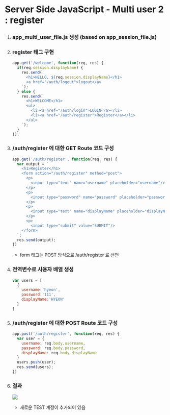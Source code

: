# Server Side JavaScript - Multi user 2 : register

1. ### app_multi_user_file.js 생성 (based on app_session_file.js)

2. ### register 태그 구현

   ```js
   app.get('/welcome', function(req, res) {
     if(req.session.displayName) {
       res.send(`
         <h1>HELLO, ${req.session.displayName}</h1>
         <a href="/auth/logout">logout</a>
       `);
     } else {
       res.send(`
         <h1>WELCOME</h1>
         <ul>
           <li><a href="/auth/login">LOGIN</a></li>
           <li><a href="/auth/register">Register</a></li>
         </ul>
       `);
     }
   });
   ```

3. ### /auth/register 에 대한 GET Route 코드 구성

   ```js
   app.get('/auth/register', function(req, res) {
     var output = `
       <h1>Register</h1>
       <form action="/auth/register" method="post">
         <p>
           <input type="text" name="username" placeholder="username"/>
         </p>
         <p>
           <input type="password" name="password" placeholder="password"/>
         </p>
         <p>
           <input type="text" name="displayName" placeholder="displayName"/>
         </p>
         <p>
           <input type="submit" value="SUBMIT"/>
       </form>
     `;
     res.send(output);
   })
   ```

   - form 태그는 POST 방식으로 /auth/register 로 선언

4. ### 전역변수로 사용자 배열 생성

   ```js
   var users = [
     {
       username:'hyeon',
       password:'111',
       displayName:'HYEON'
     }
   ]
   ```

5. ### /auth/register 에 대한 POST Route 코드 구성

   ```js
   app.post('/auth/register', function(req, res) {
     var user = {
       username: req.body.username,
       password: req.body.password,
       displayName: req.body.displayName
     }
     users.push(user);
     res.send(users);
   })
   ```

6. ### 결과

   ![](https://github.com/antaehyeon/WinterVacation_Project/blob/master/Image/%EC%8A%A4%ED%81%AC%EB%A6%B0%EC%83%B7%202018-01-08%20%EC%98%A4%ED%9B%84%202.04.01.png)

   - 새로운 TEST 계정이 추가되어 있음



































